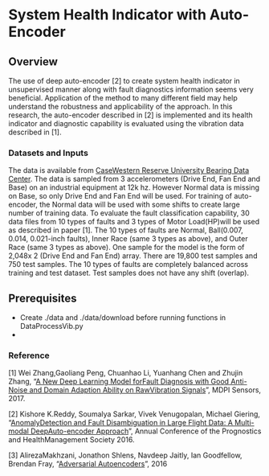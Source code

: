 # System Health Indicator with Auto-Encoder



## Overview

The use of deep auto-encoder [2] to create system health indicator in unsupervised manner along with fault diagnostics information seems very beneficial. Application of the method to many different field may
help understand the robustness and applicability of the approach. In this research, the auto-encoder described in [2] is implemented and its health indicator and diagnostic capability is evaluated using the vibration data described in [1]. 

### Datasets and Inputs

 The data is available from [CaseWestern Reserve University Bearing Data Center](http://csegroups.case.edu/bearingdatacenter/pages/download-data-file). The data is sampled from 3 accelerometers (Drive End, Fan End and Base) on an industrial equipment at 12k hz.  However Normal data is missing on Base, so only Drive End and Fan End will be used. For training of auto-encoder, the Normal data will be used with some shifts to create large number of training data. To evaluate the fault classification capability, 30 data files from 10 types of faults and 3 types of Motor Load(HP)will be used as described in paper [1].  The 10 types of faults are Normal, Ball(0.007, 0.014, 0.021-inch faults), Inner Race (same 3 types as above), and Outer Race (same 3 types as above). One sample for the model is the form of 2,048x 2 (Drive End and Fan End) array. There are 19,800 test samples and 750 test samples. The 10 types of faults are completely balanced across training and test dataset. Test samples does not have any shift (overlap).

## Prerequisites

- Create ./data and ./data/download before running functions in DataProcessVib.py
- ​

### Reference

[1]          Wei Zhang,Gaoliang Peng, Chuanhao Li, Yuanhang Chen and Zhujin Zhang, “[A New Deep Learning Model forFault Diagnosis with Good Anti-Noise and Domain Adaption Ability on RawVibration Signals](http://www.mdpi.com/1424-8220/17/2/425)”, MDPI Sensors, 2017.

[2]          Kishore K.Reddy, Soumalya Sarkar, Vivek Venugopalan, Michael Giering, “[AnomalyDetection and Fault Disambiguation in Large Flight Data: A Multi-modal DeepAuto-encoder Approach](http://www.phmsociety.org/sites/phmsociety.org/files/phm_submission/2016/phmc_16_026.pdf)”, Annual Conference of the Prognostics and HealthManagement Society 2016.

[3]          AlirezaMakhzani, Jonathon Shlens, Navdeep Jaitly, Ian Goodfellow, Brendan Fray, “[Adversarial Autoencoders](https://arxiv.org/pdf/1511.05644.pdf)”, 2016